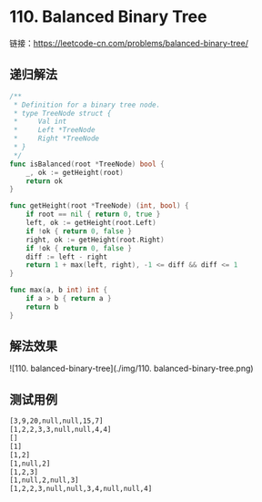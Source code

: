 # 110. Balanced Binary Tree

链接：https://leetcode-cn.com/problems/balanced-binary-tree/

## 递归解法

```go
/**
 * Definition for a binary tree node.
 * type TreeNode struct {
 *     Val int
 *     Left *TreeNode
 *     Right *TreeNode
 * }
 */
func isBalanced(root *TreeNode) bool {
    _, ok := getHeight(root)
    return ok
}

func getHeight(root *TreeNode) (int, bool) {
    if root == nil { return 0, true }
    left, ok := getHeight(root.Left)
    if !ok { return 0, false }
    right, ok := getHeight(root.Right)
    if !ok { return 0, false }
    diff := left - right
    return 1 + max(left, right), -1 <= diff && diff <= 1
}

func max(a, b int) int {
    if a > b { return a }
    return b
}
```

## 解法效果

![110. balanced-binary-tree](./img/110. balanced-binary-tree.png)

## 测试用例

```txt
[3,9,20,null,null,15,7]
[1,2,2,3,3,null,null,4,4]
[]
[1]
[1,2]
[1,null,2]
[1,2,3]
[1,null,2,null,3]
[1,2,2,3,null,null,3,4,null,null,4]
```

